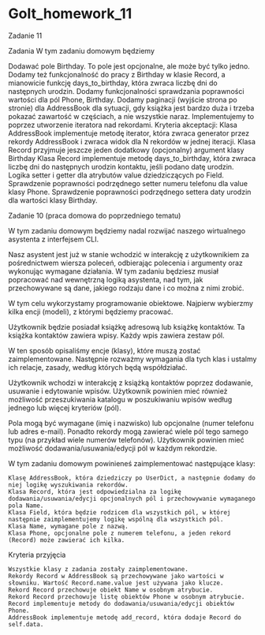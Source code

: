 # GoIt_homework_11
Zadanie 11

Zadania
W tym zadaniu domowym będziemy

Dodawać pole Birthday. To pole jest opcjonalne, ale może być tylko jedno.
Dodamy też funkcjonalność do pracy z Birthday w klasie Record, a mianowicie funkcję days_to_birthday, która zwraca liczbę dni do następnych urodzin.
Dodamy funkcjonalności sprawdzania poprawności wartości dla pól Phone, Birthday.
Dodamy paginacji (wyjście strona po stronie) dla AddressBook dla sytuacji, gdy książka jest bardzo duża i trzeba pokazać zawartość w częściach, a nie wszystkie naraz. Implementujemy to poprzez utworzenie iteratora nad rekordami.
Kryteria akceptacji:
Klasa AddressBook implementuje metodę iterator, która zwraca generator przez rekordy AddressBook i zwraca widok dla N rekordów w jednej iteracji.
Klasa Record przyjmuje jeszcze jeden dodatkowy (opcjonalny) argument klasy Birthday
Klasa Record implementuje metodę days_to_birthday, która zwraca liczbę dni do następnych urodzin kontaktu, jeśli podano datę urodzin.
Logika setter i getter dla atrybutów value dziedziczących po Field.
Sprawdzenie poprawności podrzędnego setter numeru telefonu dla value klasy Phone.
Sprawdzenie poprawności podrzędnego settera daty urodzin dla wartości klasy Birthday.



Zadanie 10 (praca domowa do poprzedniego tematu)

W tym zadaniu domowym będziemy nadal rozwijać naszego wirtualnego asystenta z interfejsem CLI.

Nasz asystent jest już w stanie wchodzić w interakcję z użytkownikiem za pośrednictwem wiersza poleceń, odbierając polecenia i argumenty oraz wykonując wymagane działania. W tym zadaniu będziesz musiał popracować nad wewnętrzną logiką asystenta, nad tym, jak przechowywane są dane, jakiego rodzaju dane i co można z nimi zrobić.

W tym celu wykorzystamy programowanie obiektowe. Najpierw wybierzmy kilka encji (modeli), z którymi będziemy pracować.

Użytkownik będzie posiadał książkę adresową lub książkę kontaktów. Ta książka kontaktów zawiera wpisy. Każdy wpis zawiera zestaw pól.

W ten sposób opisaliśmy encje (klasy), które muszą zostać zaimplementowane. Następnie rozważmy wymagania dla tych klas i ustalmy ich relacje, zasady, według których będą współdziałać.

Użytkownik wchodzi w interakcję z książką kontaktów poprzez dodawanie, usuwanie i edytowanie wpisów. Użytkownik powinien mieć również możliwość przeszukiwania katalogu w poszukiwaniu wpisów według jednego lub więcej kryteriów (pól).

Pola mogą być wymagane (imię i nazwisko) lub opcjonalne (numer telefonu lub adres e-mail). Ponadto rekordy mogą zawierać wiele pól tego samego typu (na przykład wiele numerów telefonów). Użytkownik powinien mieć możliwość dodawania/usuwania/edycji pól w każdym rekordzie.

W tym zadaniu domowym powinieneś zaimplementować następujące klasy:

    Klasę AddressBook, która dziedziczy po UserDict, a następnie dodamy do niej logikę wyszukiwania rekordów.
    Klasa Record, która jest odpowiedzialna za logikę dodawania/usuwania/edycji opcjonalnych pól i przechowywanie wymaganego pola Name.
    Klasa Field, która będzie rodzicem dla wszystkich pól, w której następnie zaimplementujemy logikę wspólną dla wszystkich pól.
    Klasa Name, wymagane pole z nazwą.
    Klasa Phone, opcjonalne pole z numerem telefonu, a jeden rekord (Record) może zawierać ich kilka.

Kryteria przyjęcia

    Wszystkie klasy z zadania zostały zaimplementowane.
    Rekordy Record w AddressBook są przechowywane jako wartości w słowniku. Wartość Record.name.value jest używana jako klucze.
    Rekord Record przechowuje obiekt Name w osobnym atrybucie.
    Rekord Record przechowuje listę obiektów Phone w osobnym atrybucie.
    Record implementuje metody do dodawania/usuwania/edycji obiektów Phone.
    AddressBook implementuje metodę add_record, która dodaje Record do self.data.
 
